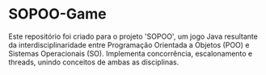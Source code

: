 # SOPOO-Game
Este repositório foi criado para o projeto 'SOPOO', um jogo Java resultante da interdisciplinaridade entre Programação Orientada a Objetos (POO) e Sistemas Operacionais (SO). Implementa concorrência, escalonamento e threads, unindo conceitos de ambas as disciplinas.
